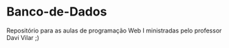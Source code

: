 # Banco-de-Dados
Repositório para as aulas de programação Web I ministradas pelo professor Davi Vilar ;)
